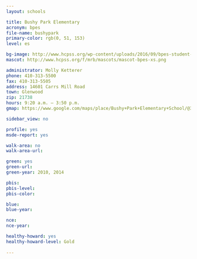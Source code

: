 ```yaml
---
layout: schools

title: Bushy Park Elementary
acronym: bpes
file-name: bushypark
primary-color: rgb(0, 51, 153)
level: es

bg-image: http://www.hcpss.org/wp-content/uploads/2016/09/bpes-student-group.jpg
mascot: http://www.hcpss.org/f/mrb/mascots/mascot-bpes-xs.png

administrator: Molly Ketterer
phone: 410-313-5500
fax: 410-313-5505
address: 14601 Carrs Mill Road
town: Glenwood
zip: 21738
hours: 9:20 a.m. – 3:50 p.m.
gmap: https://www.google.com/maps/place/Bushy+Park+Elementary+School/@39.3025517,-77.0206572,15.41z/data=!4m2!3m1!1s0x89c8288f7ca71f95:0x23aed53dad204fb1?hl=en

sidebar_view: no

profile: yes
msde-report: yes

walk-area: no
walk-area-url:

green: yes
green-url:
green-year: 2010, 2014

pbis: 
pbis-level: 
pbis-color: 

blue: 
blue-year: 

nce: 
nce-year:

healthy-howard: yes
healthy-howard-level: Gold
 
---
```

